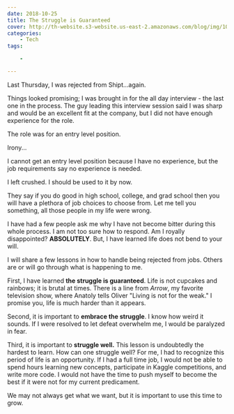 ```yaml
---
date: 2018-10-25
title: The Struggle is Guaranteed
cover: http://th-website.s3-website.us-east-2.amazonaws.com/blog/img/1QBNozapo8JiuXeLhqQsHtg.jpeg
categories:
    - Tech
tags:

    - 

---
```


Last Thursday, I was rejected from Shipt...again. 

Things looked promising; I was brought in for the all day interview - the last one in the process. The guy leading this interview session said I was sharp and would be an excellent fit at the company, but I did not have enough experience for the role. 

The role was for an entry level position. 

Irony...

I cannot get an entry level position because I have no experience, but the job requirements say no experience is needed. 

I left crushed. I should be used to it by now.

They say if you do good in high school, college, and grad school then you will have a plethora of job choices to choose from. Let me tell you something, all those people in my life were wrong. 

I have had a few people ask me why I have not become bitter during this whole process. I am not too sure how to respond. Am I royally disappointed? **ABSOLUTELY**. But, I have learned life does not bend to your will. 

I will share a few lessons in how to handle being rejected from jobs. Others are or will go through what is happening to me.

First, I have learned **the struggle is guaranteed**. Life is not cupcakes and rainbows; it is brutal at times. There is a line from _Arrow_, my favorite television show, where Anatoly tells Oliver "Living is not for the weak." I promise you, life is much harder than it appears.

Second, it is important to **embrace the struggle**. I know how weird it sounds. If I were resolved to let defeat overwhelm me, I would be paralyzed in fear. 

Third, it is important to **struggle well.** This lesson is undoubtedly the hardest to learn. How can one struggle well? For me, I had to recognize this period of life is an opportunity. If I had a full time job, I would not be able to spend hours learning new concepts, participate in Kaggle competitions, and write more code. I would not have the time to push myself to become the best if it were not for my current predicament.

We may not always get what we want, but it is important to use this time to grow.